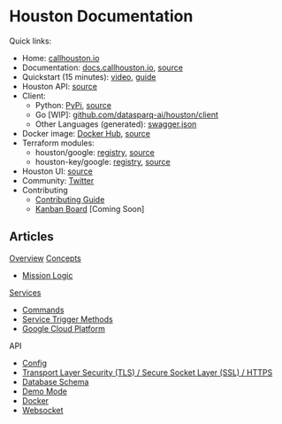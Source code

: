 
# Houston Documentation

Quick links:
- Home: [callhouston.io](https://callhouston.io)
- Documentation: [docs.callhouston.io](todo), [source](.)
- Quickstart (15 minutes): [video](todo), [guide](https://github.com/datasparq-intelligent-products/houston-quickstart-python)
- Houston API: [source](..)
- Client:
  - Python: [PyPi](https://pypi.org/project/houston-client/), [source](https://github.com/datasparq-intelligent-products/houston-python)
  - Go [WIP]: [github.com/datasparq-ai/houston/client](https://github.com/datasparq-ai/houston/client)
  - Other Languages (generated): [swagger.json](todo)
- Docker image: [Docker Hub](https://hub.docker.com/r/datasparq/houston), [source](../docker/Dockerfile)
- Terraform modules:
  - houston/google: [registry](https://registry.terraform.io/modules/datasparq-ai/houston/google/latest), [source](https://github.com/datasparq-ai/terraform-google-houston)
  - houston-key/google: [registry](https://registry.terraform.io/modules/datasparq-ai/houston-key/google/latest), [source](https://github.com/datasparq-ai/terraform-google-houston-key)
- Houston UI: [source](https://github.com/datasparq-ai/houston-ui)
- Community: [Twitter](https://twitter.com/callhouston_io)
- Contributing
  - [Contributing Guide](./contributing.md)
  - [Kanban Board]() [Coming Soon]


## Articles

[Overview](overview.md)
[Concepts](concepts.md)
- [Mission Logic](mission_logic.md)

[Services](services.md)
- [Commands](commands.md)
- [Service Trigger Methods](service_trigger_methods.md)
- [Google Cloud Platform](google_cloud.md)

API
- [Config](config.md)
- [Transport Layer Security (TLS) / Secure Socket Layer (SSL) / HTTPS](./tls.md)
- [Database Schema](database_schema.md)
- [Demo Mode](demo_mode.md)
- [Docker](docker.md)
- [Websocket](websocket.md)
